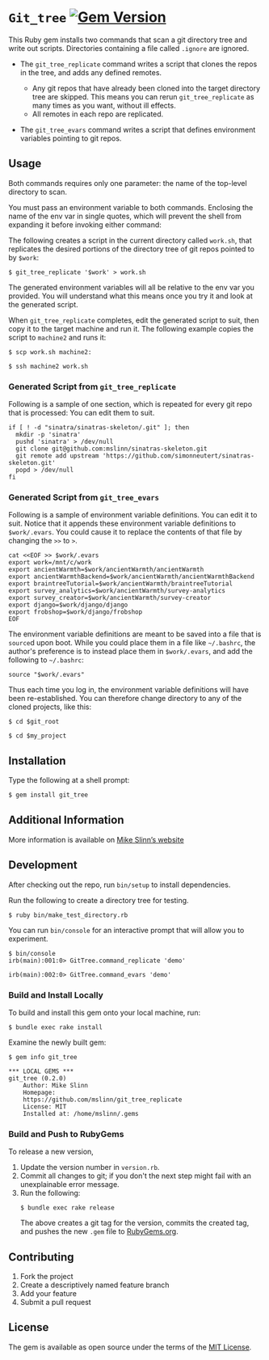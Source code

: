 `Git_tree`
[![Gem Version](https://badge.fury.io/rb/git_tree.svg)](https://badge.fury.io/rb/git_tree)
===========

This Ruby gem installs two commands that scan a git directory tree and write out scripts.
Directories containing a file called `.ignore` are ignored.

 - The `git_tree_replicate` command writes a script that clones the repos in the tree,
   and adds any defined remotes.
   - Any git repos that have already been cloned into the target directory tree are skipped.
     This means you can rerun `git_tree_replicate` as many times as you want, without ill effects.
   - All remotes in each repo are replicated.

 - The `git_tree_evars` command writes a script that defines environment variables pointing to git repos.


## Usage
Both commands requires only one parameter:
the name of the top-level directory to scan.

You must pass an environment variable to both commands.
Enclosing the name of the env var in single quotes,
which will prevent the shell from expanding it before invoking either command:

The following creates a script in the current directory called `work.sh`,
that replicates the desired portions of the directory tree of git repos pointed to by `$work`:
```shell
$ git_tree_replicate '$work' > work.sh
```

The generated environment variables will all be relative to the
env var you provided.
You will understand what this means once you try it and look at the generated script.

When `git_tree_replicate` completes,
edit the generated script to suit, then
copy it to the target machine and run it.
The following example copies the script to `machine2` and runs it:

```shell
$ scp work.sh machine2:

$ ssh machine2 work.sh
```


### Generated Script from `git_tree_replicate`
Following is a sample of one section, which is repeated for every git repo that is processed:
You can edit them to suit.

```shell
if [ ! -d "sinatra/sinatras-skeleton/.git" ]; then
  mkdir -p 'sinatra'
  pushd 'sinatra' > /dev/null
  git clone git@github.com:mslinn/sinatras-skeleton.git
  git remote add upstream 'https://github.com/simonneutert/sinatras-skeleton.git'
  popd > /dev/null
fi
```

### Generated Script from `git_tree_evars`
Following is a sample of environment variable definitions.
You can edit it to suit.
Notice that it appends these environment variable definitions to `$work/.evars`.
You could cause it to replace the contents of that file by changing the `>>` to `>`.

```shell
cat <<EOF >> $work/.evars
export work=/mnt/c/work
export ancientWarmth=$work/ancientWarmth/ancientWarmth
export ancientWarmthBackend=$work/ancientWarmth/ancientWarmthBackend
export braintreeTutorial=$work/ancientWarmth/braintreeTutorial
export survey_analytics=$work/ancientWarmth/survey-analytics
export survey_creator=$work/ancientWarmth/survey-creator
export django=$work/django/django
export frobshop=$work/django/frobshop
EOF
```

The environment variable definitions are meant to be saved into a file that is `source`d upon boot.
While you could place them in a file like `~/.bashrc`,
the author's preference is to instead place them in `$work/.evars`,
and add the following to `~/.bashrc`:
```shell
source "$work/.evars"
```

Thus each time you log in, the environment variable definitions will have been re-established.
You can therefore change directory to any of the cloned projects, like this:
```shell
$ cd $git_root

$ cd $my_project
```


## Installation
Type the following at a shell prompt:

```ruby
$ gem install git_tree
```


## Additional Information
More information is available on
[Mike Slinn&rsquo;s website](https://www.mslinn.com/git/1100-git-tree.html)


## Development
After checking out the repo, run `bin/setup` to install dependencies.

Run the following to create a directory tree for testing.
```shell
$ ruby bin/make_test_directory.rb
```

You can run `bin/console` for an interactive prompt that will allow you to experiment.
```
$ bin/console
irb(main):001:0> GitTree.command_replicate 'demo'

irb(main):002:0> GitTree.command_evars 'demo'
```


### Build and Install Locally
To build and install this gem onto your local machine, run:
```shell
$ bundle exec rake install
```

Examine the newly built gem:
```
$ gem info git_tree

*** LOCAL GEMS ***
git_tree (0.2.0)
    Author: Mike Slinn
    Homepage:
    https://github.com/mslinn/git_tree_replicate
    License: MIT
    Installed at: /home/mslinn/.gems
```


### Build and Push to RubyGems
To release a new version,
  1. Update the version number in `version.rb`.
  2. Commit all changes to git; if you don't the next step might fail with an
     unexplainable error message.
  3. Run the following:
     ```shell
     $ bundle exec rake release
     ```
     The above creates a git tag for the version, commits the created tag,
     and pushes the new `.gem` file to [RubyGems.org](https://rubygems.org).


## Contributing

1. Fork the project
2. Create a descriptively named feature branch
3. Add your feature
4. Submit a pull request


## License
The gem is available as open source under the terms of the [MIT License](https://opensource.org/licenses/MIT).
